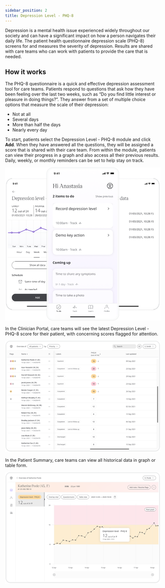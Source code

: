 ```yaml
---
sidebar_position: 2
title: Depression Level - PHQ-8
---
```


Depression is a mental health issue experienced widely throughout our society and can have a significant impact on how a person navigates their daily life. The patient health questionnaire depression scale (PHQ-8) screens for and measures the severity of depression. Results are shared with care teams who can work with patients to provide the care that is needed.

## How it works

The PHQ-8 questionnaire is a quick and effective depression assessment tool for care teams. Patients respond to questions that ask how they have been feeling over the last two weeks, such as “Do you find little interest or pleasure in doing things?”. They answer from a set of multiple choice options that measure the scale of their depression:
- Not at all
- Several days
- More than half the days
- Nearly every day

To start, patients select the Depression Level - PHQ-8 module and click **Add**. When they have answered all the questions, they will be assigned a score that is shared with their care team. From within the module, patients can view their progress in a graph and also access all their previous results. Daily, weekly, or monthly reminders can be set to help stay on track.

![Depression Level - PHQ-8 in Huma App](./assets/depression-level-phq-8.png)

In the Clinician Portal, care teams will see the latest Depression Level - PHQ-8 score for their patient, with concerning scores flagged for attention.

![Clilnician view of Depression Level - PHQ-8](./assets/cp-patient-list-phq-8.png)

In the Patient Summary, care teams can view all historical data in graph or table form.

![Clilnician view of Depression Level - PHQ-8](./assets/cp-module-details-phq-8.png)
